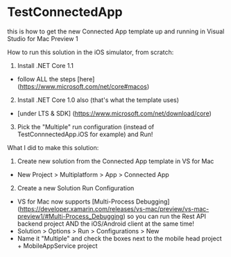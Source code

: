 # TestConnectedApp
this is how to get the new Connected App template up and running in Visual Studio for Mac Preview 1


How to run this solution in the iOS simulator, from scratch:

1. Install .NET Core 1.1
  * follow ALL the steps [here] (https://www.microsoft.com/net/core#macos)
2. Install .NET Core 1.0 also (that's what the template uses)
  * [under LTS & SDK] (https://www.microsoft.com/net/download/core)
3. Pick the "Multiple" run configuration (instead of TestConnnectedApp.iOS for example) and Run!


What I did to make this solution:

1. Create new solution from the Connected App template in VS for Mac
  * New Project > Multiplatform > App > Connected App
2. Create a new Solution Run Configuration 
  * VS for Mac now supports [Multi-Process Debugging] (https://developer.xamarin.com/releases/vs-mac/preview/vs-mac-preview1/#Multi-Process_Debugging) so you can run the Rest API backend project AND the iOS/Android client at the same time!
  * Solution > Options > Run > Configurations > New
  * Name it "Multiple" and check the boxes next to the mobile head project + MobileAppService project 
  
